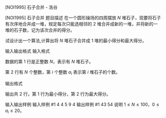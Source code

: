 



[NOI1995] 石子合并 - 洛谷














[NOI1995] 石子合并
题目描述
在一个圆形操场的四周摆放 $N$ 堆石子，现要将石子有次序地合并成一堆，规定每次只能选相邻的 $2$ 堆合并成新的一堆，并将新的一堆的石子数，记为该次合并的得分。

试设计出一个算法,计算出将 $N$ 堆石子合并成 $1$ 堆的最小得分和最大得分。

输入输出格式
输入格式

数据的第 $1$ 行是正整数 $N$，表示有 $N$ 堆石子。

第 $2$ 行有 $N$ 个整数，第 $i$ 个整数 $a_i$ 表示第 $i$ 堆石子的个数。

输出格式

输出共 $2$ 行，第 $1$ 行为最小得分，第 $2$ 行为最大得分。

输入输出样例
输入样例 #1
4
4 5 9 4
输出样例 #1
43
54
说明
$1\leq N\leq 100$，$0\leq a_i\leq 20$。






